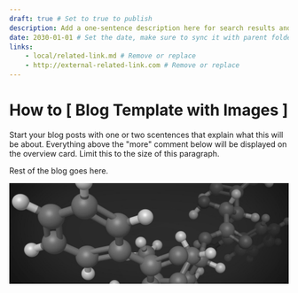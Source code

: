 ```yaml
---
draft: true # Set to true to publish
description: Add a one-sentence description here for search results and social sharing. Limit it to *maximum* 150 characters. This parahraph has 147 characters. # # Replace
date: 2030-01-01 # Set the date, make sure to sync it with parent folder if there's one
links:
    - local/related-link.md # Remove or replace
    - http://external-related-link.com # Remove or replace
---
```


# How to [ Blog Template with Images ]

Start your blog posts with one or two scentences that explain what this will be about. Everything above the "more" comment below will be displayed on the overview card. Limit this to the size of this paragraph.

<!-- more -->

Rest of the blog goes here.

![alt text here](example-image.jpg)